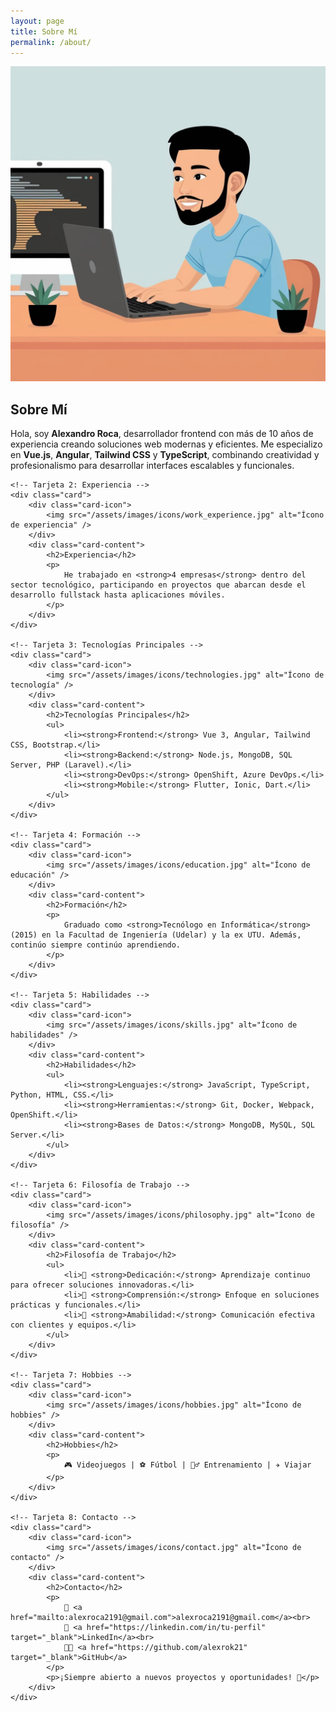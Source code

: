 ```yaml
---
layout: page
title: Sobre Mí
permalink: /about/
---
```


<div class="about-container">
    <!-- Tarjeta 1: Presentación -->
    <div class="card">
        <div class="card-icon">
            <img src="/assets/images/icons/about_me.jpg" alt="Ícono de perfil" />
        </div>
        <div class="card-content">
            <h2>Sobre Mí</h2>
            <p>
                Hola, soy <strong>Alexandro Roca</strong>, desarrollador frontend con más de 10 años de experiencia creando soluciones web modernas y eficientes. Me especializo en <strong>Vue.js</strong>, <strong>Angular</strong>, <strong>Tailwind CSS</strong> y <strong>TypeScript</strong>, combinando creatividad y profesionalismo para desarrollar interfaces escalables y funcionales.
            </p>
        </div>
    </div>

    <!-- Tarjeta 2: Experiencia -->
    <div class="card">
        <div class="card-icon">
            <img src="/assets/images/icons/work_experience.jpg" alt="Ícono de experiencia" />
        </div>
        <div class="card-content">
            <h2>Experiencia</h2>
            <p>
                He trabajado en <strong>4 empresas</strong> dentro del sector tecnológico, participando en proyectos que abarcan desde el desarrollo fullstack hasta aplicaciones móviles.
            </p>
        </div>
    </div>

    <!-- Tarjeta 3: Tecnologías Principales -->
    <div class="card">
        <div class="card-icon">
            <img src="/assets/images/icons/technologies.jpg" alt="Ícono de tecnología" />
        </div>
        <div class="card-content">
            <h2>Tecnologías Principales</h2>
            <ul>
                <li><strong>Frontend:</strong> Vue 3, Angular, Tailwind CSS, Bootstrap.</li>
                <li><strong>Backend:</strong> Node.js, MongoDB, SQL Server, PHP (Laravel).</li>
                <li><strong>DevOps:</strong> OpenShift, Azure DevOps.</li>
                <li><strong>Mobile:</strong> Flutter, Ionic, Dart.</li>
            </ul>
        </div>
    </div>

    <!-- Tarjeta 4: Formación -->
    <div class="card">
        <div class="card-icon">
            <img src="/assets/images/icons/education.jpg" alt="Ícono de educación" />
        </div>
        <div class="card-content">
            <h2>Formación</h2>
            <p>
                Graduado como <strong>Tecnólogo en Informática</strong> (2015) en la Facultad de Ingeniería (Udelar) y la ex UTU. Además, continúo siempre continúo aprendiendo.
            </p>
        </div>
    </div>

    <!-- Tarjeta 5: Habilidades -->
    <div class="card">
        <div class="card-icon">
            <img src="/assets/images/icons/skills.jpg" alt="Ícono de habilidades" />
        </div>
        <div class="card-content">
            <h2>Habilidades</h2>
            <ul>
                <li><strong>Lenguajes:</strong> JavaScript, TypeScript, Python, HTML, CSS.</li>
                <li><strong>Herramientas:</strong> Git, Docker, Webpack, OpenShift.</li>
                <li><strong>Bases de Datos:</strong> MongoDB, MySQL, SQL Server.</li>
            </ul>
        </div>
    </div>

    <!-- Tarjeta 6: Filosofía de Trabajo -->
    <div class="card">
        <div class="card-icon">
            <img src="/assets/images/icons/philosophy.jpg" alt="Ícono de filosofía" />
        </div>
        <div class="card-content">
            <h2>Filosofía de Trabajo</h2>
            <ul>
                <li>🔹 <strong>Dedicación:</strong> Aprendizaje continuo para ofrecer soluciones innovadoras.</li>
                <li>🔹 <strong>Comprensión:</strong> Enfoque en soluciones prácticas y funcionales.</li>
                <li>🔹 <strong>Amabilidad:</strong> Comunicación efectiva con clientes y equipos.</li>
            </ul>
        </div>
    </div>

    <!-- Tarjeta 7: Hobbies -->
    <div class="card">
        <div class="card-icon">
            <img src="/assets/images/icons/hobbies.jpg" alt="Ícono de hobbies" />
        </div>
        <div class="card-content">
            <h2>Hobbies</h2>
            <p>
                🎮 Videojuegos | ⚽ Fútbol | 🏋️‍♂️ Entrenamiento | ✈️ Viajar
            </p>
        </div>
    </div>

    <!-- Tarjeta 8: Contacto -->
    <div class="card">
        <div class="card-icon">
            <img src="/assets/images/icons/contact.jpg" alt="Ícono de contacto" />
        </div>
        <div class="card-content">
            <h2>Contacto</h2>
            <p>
                📧 <a href="mailto:alexroca2191@gmail.com">alexroca2191@gmail.com</a><br>
                💼 <a href="https://linkedin.com/in/tu-perfil" target="_blank">LinkedIn</a><br>
                👨‍💻 <a href="https://github.com/alexrok21" target="_blank">GitHub</a>
            </p>
            <p>¡Siempre abierto a nuevos proyectos y oportunidades! 🚀</p>
        </div>
    </div>
</div>